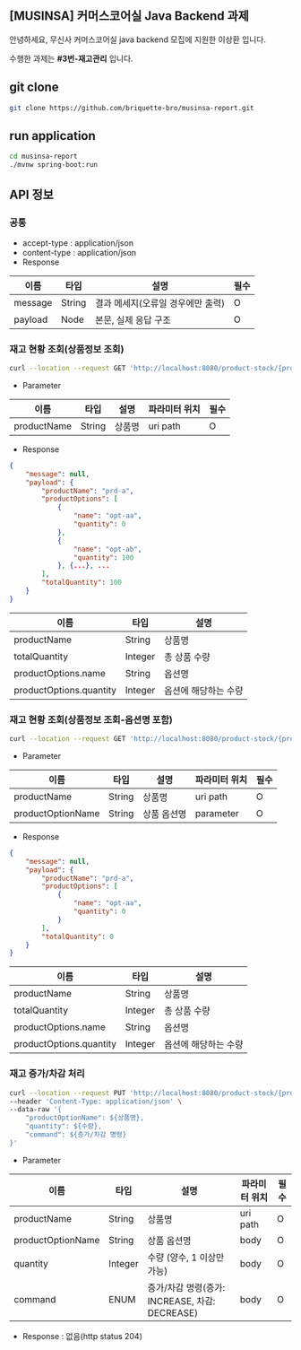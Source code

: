 ## [MUSINSA] 커머스코어실 Java Backend 과제

안녕하세요, 무신사 커머스코어실 java backend 모집에 지원한 이상환 입니다.

수행한 과제는 **#3번-재고관리** 입니다.

## git clone

```bash
git clone https://github.com/briquette-bro/musinsa-report.git

```

## run application

```bash
cd musinsa-report
./mvnw spring-boot:run
```

## API 정보

### 공통

- accept-type : application/json
- content-type : application/json
- Response

| 이름 | 타입 | 설명 | 필수 |
| --- | --- | --- | --- |
| message | String | 결과 메세지(오류일 경우에만 출력) | O |
| payload | Node | 본문, 실제 응답 구조 | O |

### 재고 현황 조회(상품정보 조회)

```bash
curl --location --request GET 'http://localhost:8080/product-stock/{productName}'
```

- Parameter

| 이름 | 타입 | 설명 | 파라미터 위치 | 필수 |
| --- | --- | --- | --- | --- |
| productName | String | 상품명 | uri path | O |
- Response

```json
{
    "message": null,
    "payload": { 
        "productName": "prd-a",
        "productOptions": [
            {
                "name": "opt-aa",
                "quantity": 0
            },
            {
                "name": "opt-ab",
                "quantity": 100
            }, {...}, ...
        ],
        "totalQuantity": 100
    }
}
```

| 이름 | 타입 | 설명 |
| --- | --- | --- |
| productName | String | 상품명 |
| totalQuantity | Integer | 총 상품 수량 |
| productOptions.name | String | 옵션명 |
| productOptions.quantity | Integer | 옵션에 해당하는 수량 |

### 재고 현황 조회(상품정보 조회-옵션명 포함)

```bash
curl --location --request GET 'http://localhost:8080/product-stock/{productName}?productOptionName=${옵션명}'
```

- Parameter

| 이름 | 타입 | 설명 | 파라미터 위치 | 필수 |
| --- | --- | --- | --- | --- |
| productName | String | 상품명 | uri path | O |
| productOptionName | String | 상품 옵션명 | parameter | O |
- Response

```json
{
    "message": null,
    "payload": { 
        "productName": "prd-a",
        "productOptions": [
            {
                "name": "opt-aa",
                "quantity": 0
            }
        ],
        "totalQuantity": 0
    }
}
```

| 이름 | 타입 | 설명 |
| --- | --- | --- |
| productName | String | 상품명 |
| totalQuantity | Integer | 총 상품 수량 |
| productOptions.name | String | 옵션명 |
| productOptions.quantity | Integer | 옵션에 해당하는 수량 |

### 재고 증가/차감 처리

```bash
curl --location --request PUT 'http://localhost:8080/product-stock/{productName}/quantity' \
--header 'Content-Type: application/json' \
--data-raw '{
    "productOptionName": ${상품명},
    "quantity": ${수량},
    "command": ${증가/차감 명령}
}'
```

- Parameter

| 이름 | 타입 | 설명 | 파라미터 위치 | 필수 |
| --- | --- | --- | --- | --- |
| productName | String | 상품명 | uri path | O |
| productOptionName | String | 상품 옵션명 | body | O |
| quantity | Integer | 수량 (양수, 1 이상만 가능) | body | O |
| command | ENUM | 증가/차감 명령(증가: INCREASE, 차감: DECREASE) | body | O |
- Response : 없음(http status 204)
